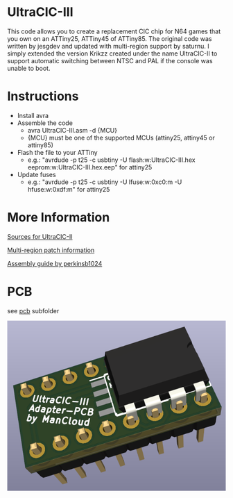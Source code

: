# UltraCIC-III
This code allows you to create a replacement CIC chip for N64 games that you own on an ATTiny25, ATTiny45 of ATTiny85. 
The original code was written by jesgdev and updated with multi-region support by saturnu. 
I simply extended the version Krikzz created under the name UltraCIC-II to support automatic switching between NTSC and PAL if the console was unable to boot.

# Instructions
- Install avra 
- Assemble the code
  - avra UltraCIC-III.asm -d {MCU}
  - {MCU} must be one of the supported MCUs (attiny25, attiny45 or attiny85)
- Flash the file to your ATTiny 
  - e.g.: "avrdude -p t25 -c usbtiny -U flash:w:UltraCIC-III.hex eeprom:w:UltraCIC-III.hex.eep" for attiny25
- Update fuses
  - e.g.: "avrdude -p t25 -c usbtiny -U lfuse:w:0xc0:m -U hfuse:w:0xdf:m" for attiny25
  
# More Information
[Sources for UltraCIC-II](https://web.archive.org/web/20180701050159/https://krikzz.com/pub/support/everdrive-64/ultracic2/)

[Multi-region patch information](https://krikzz.com/forum/index.php?topic=3450.0)

[Assembly guide by perkinsb1024](https://bitwise.bperki.com/2019/01/12/repairing-an-n64-cartridge-without-blowing-in-it/)

# PCB
see [pcb](pcb/) subfolder

![Preview of UltraCIC-III](UltraCIC-III.png)
